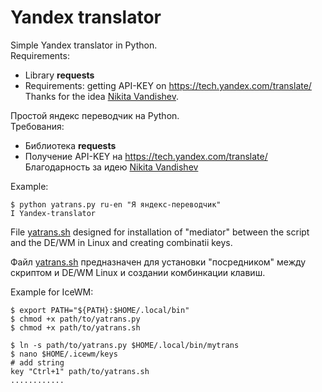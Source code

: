 # Yandex translator

Simple Yandex translator in Python.<br>
Requirements:<br>
  + Library **requests**<br>
  + Requirements: getting API-KEY on https://tech.yandex.com/translate/<br>
Thanks for the idea [Nikita Vandishev](https://gist.github.com/nekitvand).<br>

Простой яндекс переводчик на Python.<br>
Требования:<br>
  + Библиотека **requests**<br>
  + Получение API-KEY на https://tech.yandex.com/translate/<br>
Благодарность за идею [Nikita Vandishev](https://gist.github.com/nekitvand)<br>

Example:
```shell
$ python yatrans.py ru-en "Я яндекс-переводчик"
I Yandex-translator
```

File [yatrans.sh](https://github.com/delvin-fil/yatrans/blob/master/yatrans.sh) designed for installation of "mediator" between the script and the DE/WM in Linux and creating combinatii keys.

Файл [yatrans.sh](https://github.com/delvin-fil/yatrans/blob/master/yatrans.sh) предназначен для установки "посредником" между скриптом и DE/WM Linux и создании комбинкации клавиш. 

Example for IceWM:

```shell
$ export PATH="${PATH}:$HOME/.local/bin"
$ chmod +x path/to/yatrans.py
$ chmod +x path/to/yatrans.sh

$ ln -s path/to/yatrans.py $HOME/.local/bin/mytrans
$ nano $HOME/.icewm/keys
# add string
key "Ctrl+1" path/to/yatrans.sh
............
```
